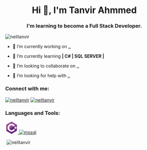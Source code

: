 <h1 align="center">Hi 👋, I'm Tanvir Ahmmed</h1>
<h3 align="center">I'm learning to become a Full Stack Developer.</h3>

<p align="left"> <img src="https://komarev.com/ghpvc/?username=neiltanvir&label=Profile%20views&color=0e75b6&style=flat" alt="neiltanvir" /> </p>

- 🔭 I’m currently working on [..](...)

- 🌱 I’m currently learning **| C# | SQL SERVER |**

- 👯 I’m looking to collaborate on [..](...)

- 🤝 I’m looking for help with [..](...)

<h3 align="left">Connect with me:</h3>
<p align="left">
<a href="https://linkedin.com/in/neiltanvir" target="blank"><img align="center" src="https://raw.githubusercontent.com/rahuldkjain/github-profile-readme-generator/master/src/images/icons/Social/linked-in-alt.svg" alt="neiltanvir" height="30" width="40" /></a>
<a href="https://fb.com/neiltanvir" target="blank"><img align="center" src="https://raw.githubusercontent.com/rahuldkjain/github-profile-readme-generator/master/src/images/icons/Social/facebook.svg" alt="neiltanvir" height="30" width="40" /></a>
</p>

<h3 align="left">Languages and Tools:</h3>
<p align="left"> <a href="https://www.w3schools.com/cs/" target="_blank" rel="noreferrer"> <img src="https://raw.githubusercontent.com/devicons/devicon/master/icons/csharp/csharp-original.svg" alt="csharp" width="40" height="40"/> </a> <a href="https://www.microsoft.com/en-us/sql-server" target="_blank" rel="noreferrer"> <img src="https://www.svgrepo.com/show/303229/microsoft-sql-server-logo.svg" alt="mssql" width="40" height="40"/> </a> </p>

<p>&nbsp;<img align="center" src="https://github-readme-stats.vercel.app/api?username=neiltanvir&show_icons=true&locale=en" alt="neiltanvir" /></p>


